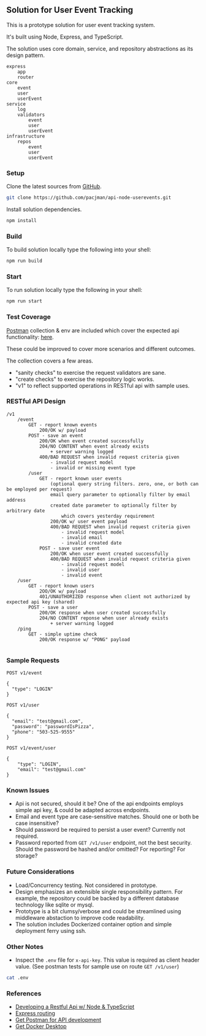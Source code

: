 ## Solution for User Event Tracking

This is a prototype solution for user event tracking system. 

It's built using Node, Express, and TypeScript. 

The solution uses core domain, service, and repository abstractions as its design pattern.

```
express
    app
    router
core
    event
    user
    userEvent
service
    log
    validators
        event
        user
        userEvent
infrastructure
    repos
        event
        user
        userEvent
```

### Setup

Clone the latest sources from [GitHub](https://github.com/).

``` bash
git clone https://github.com/pacjman/api-node-userevents.git
```

Install solution dependencies.
``` bash
npm install
```
### Build 

To build solution locally type the following into your shell:

``` bash
npm run build
```
### Start

To run solution locally type the following in your shell:

``` bash
npm run start
```

### Test Coverage

[Postman](https://www.getpostman.com/) collection & env are included which cover the expected api functionality: [here](https://github.com/pacjman/api-node-userevents/tree/master/tests/postman).

These could be improved to cover more scenarios and different outcomes.

The collection covers a few areas.

* "sanity checks" to exercise the request validators are sane. 
* "create checks" to exercise the repository logic works.
* "v1" to reflect supported operations in RESTful api with sample uses.

### RESTful API Design

```
/v1
    /event
        GET - report known events
            200/OK w/ payload
        POST - save an event
            200/OK when event created successfully
            204/NO CONTENT when event already exists
                + server warning logged
            400/BAD REQUEST when invalid request criteria given
                - invalid request model
                - invalid or missing event type
        /user
            GET - report known user events
                (optional query string filters. zero, one, or both can be employed per request)
                email query parameter to optionally filter by email address
                created date parameter to optionally filter by arbitrary date
                    which covers yesterday requirement
                200/OK w/ user event payload
                400/BAD REQUEST when invalid request criteria given
                    - invalid request model
                    - invalid email
                    - invalid created date
            POST - save user event
                200/OK when user event created successfully
                400/BAD REQUEST when invalid request criteria given
                    - invalid request model
                    - invalid user
                    - invalid event
    /user
        GET - report known users
            2OO/OK w/ payload
            401/UNAUTHORIZED response when client not authorized by expected api key (shared)
        POST - save a user
            200/OK response when user created successfully
            204/NO CONTENT reponse when user already exists
                + server warning logged
    /ping
        GET - simple uptime check
            200/OK response w/ "PONG" payload
            
```

### Sample Requests

`POST v1/event`
```
{
  "type": "LOGIN"
}
```

`POST v1/user`
```
{
  "email": "test@gmail.com",
  "password": "passwordIsPizza",
  "phone": "503-525-9555"
}
```

`POST v1/event/user`
```
{
    "type": "LOGIN",
    "email": "test@gmail.com"
}
```

### Known Issues

* Api is not secured, should it be? One of the api endpoints employs simple api key, & could be adapted across endpoints.
* Email and event type are case-sensitive matches. Should one or both be case insensitive?
* Should password be required to persist a user event? Currently not required.
* Password reported from `GET /v1/user` endpoint, not the best security. Should the password be hashed and/or omitted? For reporting? For storage?

### Future Considerations

* Load/Concurrency testing. Not considered in prototype.
* Design emphasizes an extensible single responsibility pattern. For example, the repository could be backed by a different database technology like sqlite or mysql.
* Prototype is a bit clumsy/verbose and could be streamlined using middleware abstaction to improve code readability.
* The solution includes Dockerized container option and simple deployment ferry using ssh.

### Other Notes

* Inspect the `.env` file for `x-api-key`. This value is required as client header value. (See postman tests for sample use on route `GET /v1/user`)

``` bash
cat .env
```
### References

* [Developing a Restful Api w/ Node & TypeScript](https://mherman.org/blog/2016/11/05/developing-a-restful-api-with-node-and-typescript/)
* [Express routing](https://expressjs.com/en/guide/routing.html)
* [Get Postman for API development](https://www.getpostman.com/apps)
* [Get Docker Desktop](https://www.docker.com/products/docker-desktop)

